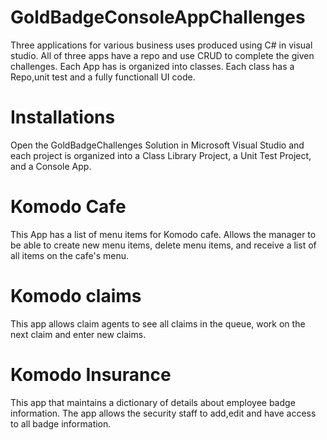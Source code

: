# GoldBadgeConsoleAppChallenges
Three applications for various business uses produced using C# in visual studio. All of three apps have a repo and use CRUD to complete the given challenges. Each App has is organized into classes.  Each class has a Repo,unit test and a fully functionall UI code.


# Installations


Open the GoldBadgeChallenges Solution in Microsoft Visual Studio and each project is organized into a  Class Library Project, a Unit Test Project, and a Console App.

# Komodo Cafe

This App has a list of menu items for Komodo cafe. Allows the manager to be able to create new menu items, delete menu items, and receive a list of all items on the cafe's menu. 

# Komodo claims

This app allows claim agents to see all claims in the queue, work on the next claim and enter new claims.

# Komodo Insurance

This app that maintains a dictionary of details about employee badge information. The app allows the security staff to add,edit and have access to all badge information. 
